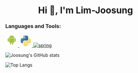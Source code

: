 <h1 align="center">Hi 👋, I'm Lim-Joosung</h1>
<p align="left">
</p>

<h3 align="left">Languages and Tools:</h3>
<p align="left"> <a href="https://developer.android.com" target="_blank" rel="noreferrer"> <img src="https://raw.githubusercontent.com/devicons/devicon/master/icons/android/android-original-wordmark.svg" alt="android" width="40" height="40"/> </a> <a href="https://www.python.org" target="_blank" rel="noreferrer"> <img src="https://raw.githubusercontent.com/devicons/devicon/master/icons/python/python-original.svg" alt="python" width="40" height="40"/> </a> <a href="https://spring.io/" target="_blank" rel="noreferrer"> <img src="https://www.vectorlogo.zone/logos/springio/springio-icon.svg" alt="spring" width="40" height="40"/> </a> </p>

![Joosung's GitHub stats](https://github-readme-stats.vercel.app/api?username=Lim-Joosung&show_icons=true&theme=radical)



![Top Langs](https://github-readme-stats.vercel.app/api/top-langs/?username=jogilsang&langs_count=10&layout=compact&theme=dark)





